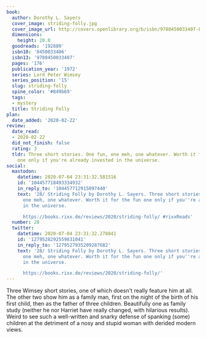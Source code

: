 ```yaml
---
book:
  author: Dorothy L. Sayers
  cover_image: striding-folly.jpg
  cover_image_url: http://covers.openlibrary.org/b/isbn/9780450033407-L.jpg
  dimensions:
    height: 20.0
  goodreads: '192889'
  isbn10: '0450033406'
  isbn13: '9780450033407'
  pages: '176'
  publication_year: '1972'
  series: Lord Peter Wimsey
  series_position: '15'
  slug: striding-folly
  spine_color: '#849b69'
  tags:
  - mystery
  title: Striding Folly
plan:
  date_added: '2020-02-22'
review:
  date_read:
  - 2020-02-22
  did_not_finish: false
  rating: 3
  tldr: Three short stories. One fun, one meh, one whatever. Worth it for the fun
    one only if you're already invested in the universe.
social:
  mastodon:
    datetime: 2020-07-04 23:31:32.581516
    id: '104457718493334932'
    in_reply_to: '104457712915097440'
    text: '28/ Striding Folly by Dorothy L. Sayers. Three short stories. One fun,
      one meh, one whatever. Worth it for the fun one only if you''re already invested
      in the universe.

      https://books.rixx.de/reviews/2020/striding-folly/ #rixxReads'
  number: 28
  twitter:
    datetime: 2020-07-04 23:31:32.278841
    id: '1279528292559831041'
    in_reply_to: '1279527935209287682'
    text: '28/ Striding Folly by Dorothy L. Sayers. Three short stories. One fun,
      one meh, one whatever. Worth it for the fun one only if you''re already invested
      in the universe.

      https://books.rixx.de/reviews/2020/striding-folly/'
---
```


Three Wimsey short stories, one of which doesn't really feature him at all. The other two show him as a family man, first on the night of the birth of his first child, then as the father of three children. Beautifully one as family study (neither he nor Harriet have really changed, with hilarious results). Weird to see such a well-written and snarky defense of spanking (some) children at the detriment of a nosy and stupid woman with derided modern views.
